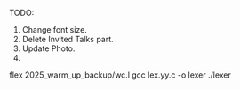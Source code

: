 TODO:

1. Change font size.
2. Delete Invited Talks part.
3. Update Photo.
4.

flex 2025_warm_up_backup/wc.l
gcc lex.yy.c -o lexer
./lexer